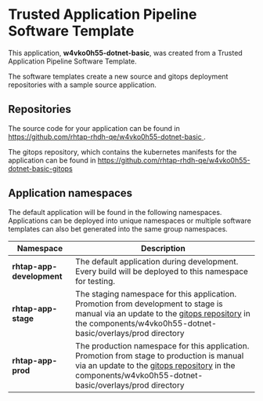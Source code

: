 # Trusted Application Pipeline Software Template

This application, **w4vko0h55-dotnet-basic**, was created from a Trusted Application Pipeline Software Template.

The software templates create a new source and gitops deployment repositories with a sample source application. 

## Repositories

The source code for your application can be found in [https://github.com/rhtap-rhdh-qe/w4vko0h55-dotnet-basic ](https://github.com/rhtap-rhdh-qe/w4vko0h55-dotnet-basic ).
 
The gitops repository, which contains the kubernetes manifests for the application can be found in 
[https://github.com/rhtap-rhdh-qe/w4vko0h55-dotnet-basic-gitops ](https://github.com/rhtap-rhdh-qe/w4vko0h55-dotnet-basic-gitops ) 

## Application namespaces 

The default application will be found in the following namespaces. Applications can be deployed into unique namespaces or multiple software templates can also bet generated into the same group namespaces.  

|  Namespace   |  Description   |  
| -------- | -------- |   
| **rhtap-app-development** | The default application during development. Every build will be deployed to this namespace for testing. | 
| **rhtap-app-stage** | The staging namespace for this application. Promotion from development to stage is manual via an update to the [gitops repository](https://github.com/rhtap-rhdh-qe/w4vko0h55-dotnet-basic-gitops ) in the components/w4vko0h55-dotnet-basic/overlays/prod directory |  
| **rhtap-app-prod** | The production namespace for this application. Promotion from stage to production is manual via an update to the [gitops repository](https://github.com/rhtap-rhdh-qe/w4vko0h55-dotnet-basic-gitops ) in the components/w4vko0h55-dotnet-basic/overlays/prod directory | 